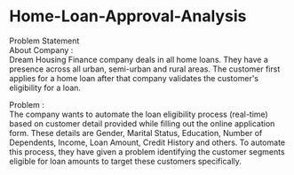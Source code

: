 # Home-Loan-Approval-Analysis
Problem Statement
<br>
About Company :
<br>
Dream Housing Finance company deals in all home loans. They have a presence across all urban, semi-urban and rural areas. The customer first applies for a home loan after that company validates the customer's eligibility for a loan.
<br>

Problem :
<br>
The company wants to automate the loan eligibility process (real-time) based on customer detail provided while filling out the online application form.
These details are Gender, Marital Status, Education, Number of Dependents, Income, Loan Amount, Credit History and others.
To automate this process, they have given a problem identifying the customer segments eligible for loan amounts to target these customers specifically.
